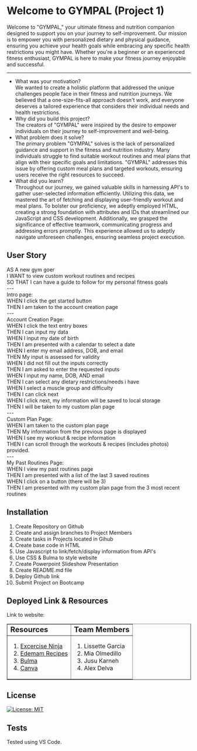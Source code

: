 # Welcome to GYMPAL (Project 1)

Welcome to "GYMPAL," your ultimate fitness and nutrition companion designed to support you on your journey to self-improvement. Our mission is to empower you with personalized dietary and physical guidance, ensuring you achieve your health goals while embracing any specific health restrictions you might have. Whether you're a beginner or an experienced fitness enthusiast, GYMPAL is here to make your fitness journey enjoyable and successful.

---

- <div>What was your motivation?</div>
    We wanted to create a holistic platform that addressed the unique challenges people face in their fitness and nutrition journeys. We believed that a one-size-fits-all approach doesn't work, and everyone deserves a tailored experience that considers their individual needs and health restrictions.
- <div>Why did you build this project?</div>
    The creators of "GYMPAL" were inspired by the desire to empower individuals on their journey to self-improvement and well-being.  
- <div>What problem does it solve?</div>
    The primary problem "GYMPAL" solves is the lack of personalized guidance and support in the fitness and nutrition industry. Many individuals struggle to find suitable workout routines and meal plans that align with their specific goals and limitations. "GYMPAL" addresses this issue by offering custom meal plans and targeted workouts, ensuring users receive the right resources to succeed.
- <div>What did you learn?</div>
    Throughout our journey, we gained valuable skills in harnessing API's to gather user-selected information efficiently. Utilizing this data, we mastered the art of fetching and displaying user-friendly workout and meal plans. To bolster our proficiency, we adeptly employed HTML, creating a strong foundation with attributes and IDs that streamlined our JavaScript and CSS development. Additionally, we grasped the significance of effective teamwork, communicating progress and addressing errors promptly. This experience allowed us to adeptly navigate unforeseen challenges, ensuring seamless project execution.

## User Story

<div> AS A new gym goer </div>
<div> I WANT to view custom workout routines and recipes</div>
<div> SO THAT I can have a guide to follow for my personal fitness goals</div>
---
<div>Intro page:</div>
<div>WHEN I click the get started button</div>
<div>THEN I am taken to the account creation page</div>
---
<div>Account Creation Page:</br>
<div>WHEN I click the text entry boxes</div>
<div>THEN I can input my data</div>
<div>WHEN I input my date of birth</div>
<div>THEN I am presented with a calendar to select a date</div>
<div>WHEN I enter my email address, DOB, and email</div>
<div>THEN My input is assessed for validity</div>
<div>WHEN I did not fill out the inputs correctly </div>
<div>THEN I am asked to enter the requested inputs</div>
<div>WHEN I input my name, DOB, AND email</div>
<div>THEN I can select any dietary restrictions/needs i have</div>
<div>WHEN I select a muscle group and difficulty </div>
<div>THEN I can click next</div>
<div>WHEN I click next, my information will be saved to local storage</div>
<div>THEN I will be taken to my custom plan page</div>
---
<div>Custom Plan Page:</br>
<div>WHEN I am taken to the custom plan page</br>
<div>THEN My information from the previous page is displayed </br>
<div>WHEN I see my workout & recipe information</br>
<div>THEN I can scroll through the workouts & recipes (includes photos) provided.</br>
---
<div>My Past Routines Page:</div>
<div>WHEN I view my past routines page</div>
<div>THEN I am presented with a list of the last 3 saved routines</div>
<div>WHEN I click on a button (there will be 3) </div>
<div>THEN I am presented with my custom plan page from the 3 most recent routines</div>



## Installation 
<ol>
    <li>Create Repository on Github</li>
    <li>Create and assign branches to Project Members</li>
    <li>Create tasks in Projects located in Gihub</li>
    <li>Create base code in HTML</li>
    <li>Use Javascript to link/fetch/display information from API's</li>
    <li>Use CSS & Bulma to style website</li>
    <li>Create Powerpoint Slideshow Presentation</li>
    <li>Create README.md file</li>
    <li>Deploy Github link</li>
    <li>Submit Project on Bootcamp</li>
</ol>

## Deployed Link & Resources

Link to website: 
<!-- link here -->

<table border="1">
 <tr>
    <td><b style="font-size:20px">Resources</b></td>
    <td><b style="font-size:20px">Team Members</b></td>
 </tr>
 <tr>
    <td>
<ol>
    <li><a href="https://api-ninjas.com/api/exercises">Excercise Ninja</a></li>
    <li><a href="https://www.edamam.com/">Edemam Recipes</a></li>
    <li><div><a href="https://bulma.io/">Bulma</a></li>
    <li><a href="https://www.canva.com/">Canva</a></li>
</ol>
</td>
    <td><ol>
    <li>Lissette Garcia</li>
    <li>Mia Olmedillo</li>
    <li>Jusu Karneh</li>
    <li>Alex Delva</li>
</ol>
</td>
 </tr>
</table>

## License

 [![License: MIT](https://img.shields.io/badge/License-MIT-yellow.svg)](https://opensource.org/licenses/MIT)

## Tests

Tested using VS Code.